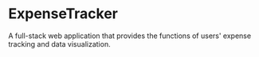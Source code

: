 # ExpenseTracker

A full-stack web application that provides the functions of users' expense tracking and data visualization.
